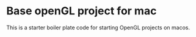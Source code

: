 # Base openGL project for mac

This is a starter boiler plate code for starting OpenGL projects on macos.
